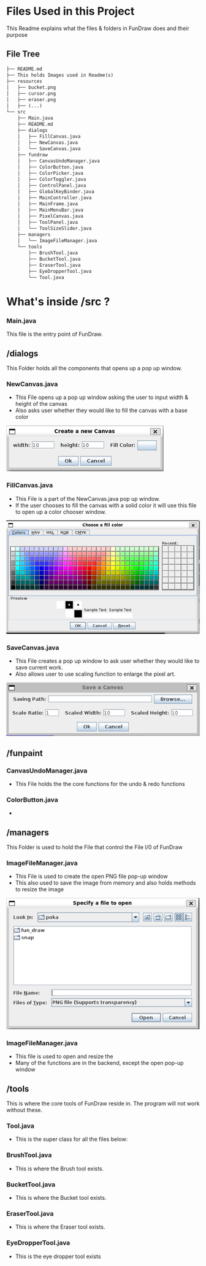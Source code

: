 # Files Used in this Project
This Readme explains what the files & folders in FunDraw does and their purpose

## File Tree
```
├── README.md
├── This holds Images used in Readme(s)
├── resources
│   ├── bucket.png
│   ├── cursor.png
│   ├── eraser.png
│   ├── (...)
└── src
    ├── Main.java
    ├── README.md
    ├── dialogs
    │   ├── FillCanvas.java
    │   ├── NewCanvas.java
    │   └── SaveCanvas.java
    ├── fundraw
    │   ├── CanvasUndoManager.java
    │   ├── ColorButton.java
    │   ├── ColorPicker.java
    │   ├── ColorToggler.java
    │   ├── ControlPanel.java
    │   ├── GlobalKeyBinder.java
    │   ├── MainController.java
    │   ├── MainFrame.java
    │   ├── MainMenuBar.java
    │   ├── PixelCanvas.java
    │   ├── ToolPanel.java
    │   └── ToolSizeSlider.java
    ├── managers
    │   └── ImageFileManager.java
    └── tools
        ├── BrushTool.java
        ├── BucketTool.java
        ├── EraserTool.java
        ├── EyeDropperTool.java
        └── Tool.java
```

# What's inside /src ?

### Main.java
This file is the entry point of FunDraw.

## /dialogs
This Folder holds all the components that opens up a pop up window.

### NewCanvas.java
- This File opens up a pop up window asking the user to input width & height of the canvas
- Also asks user whether they would like to fill the canvas with a base color

![alt text](../bin/Create_Canvas.png)

### FillCanvas.java
- This File is a part of the NewCanvas.java pop up window.
- If the user chooses to fill the canvas with a solid color it will use this file to open up a color chooser window.
  
![alt text](../bin/Fill_Canvas.png)

### SaveCanvas.java
- This File creates a pop up window to ask user whether they would like to save current work.
- Also allows user to use scaling function to enlarge the pixel art.

![alt text](../bin/Save_Canvas.png)

## /funpaint

### CanvasUndoManager.java
- This File holds the the core functions for the undo & redo functions

### ColorButton.java
- 


## /managers
This Folder is used to hold the File that control the File I/0 of FunDraw

### ImageFileManager.java
- This File is used to create the open PNG file pop-up window
- This also used to save the image from memory and also holds methods to resize the image

![alt text](../bin/Open_File.png)

### ImageFileManager.java
- This file is used to open and resize the 
- Many of the functions are in the backend, except the open pop-up window

## /tools
This is where the core tools of FunDraw reside in. The program will not work without these.

### Tool.java
- This is the super class for all the files below:

### BrushTool.java
- This is where the Brush tool exists.

### BucketTool.java
- This is where the Bucket tool exists.
  
### EraserTool.java
- This is where the Eraser tool exists.

### EyeDropperTool.java
- This is the eye dropper tool exists